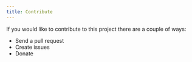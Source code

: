 ```yaml
---
title: Contribute
---
```


If you would like to contribute to this project there are a couple of ways:

- Send a pull request
- Create issues
- Donate
